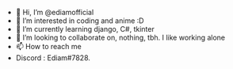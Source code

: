 - 👋 Hi, I’m @ediamofficial
- 👀 I’m interested in coding and anime :D
- 🌱 I’m currently learning django, C#, tkinter
- 💞️ I’m looking to collaborate on, nothing, tbh. I like working alone
- 📫 How to reach me 
- Discord : Ediam#7828.


<!---
Ediam2/Ediam2 is a ✨ special ✨ repository because its `README.md` (this file) appears on your GitHub profile.
You can click the Preview link to take a look at your changes.
--->
